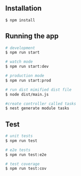 ## Installation

```bash
$ npm install
```

## Running the app

```bash
# development
$ npm run start

# watch mode
$ npm run start:dev

# production mode
$ npm run start:prod

# run dist mimified dist file 
$ node dist/main.js

#create controller called tasks 
$ nest generate module tasks
```

## Test

```bash
# unit tests
$ npm run test

# e2e tests
$ npm run test:e2e

# test coverage
$ npm run test:cov
```

